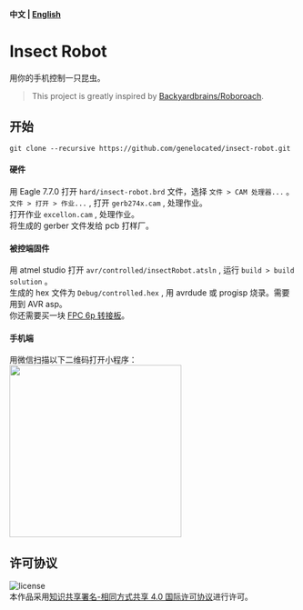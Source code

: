 __中文 | [English](./README.en.md)__
# Insect Robot
用你的手机控制一只昆虫。  
>This project is greatly inspired by [Backyardbrains/Roboroach](https://github.com/backyardbrains/roboroach).  

<!-- Insert images here -->

## 开始
```Shell
git clone --recursive https://github.com/genelocated/insect-robot.git
```
#### 硬件
用 Eagle 7.7.0 打开 `hard/insect-robot.brd` 文件，选择 `文件 > CAM 处理器...` 。  
`文件 > 打开 > 作业...` , 打开 `gerb274x.cam` , 处理作业。  
打开作业 `excellon.cam` , 处理作业。  
将生成的 gerber 文件发给 pcb 打样厂。

#### 被控端固件
用 atmel studio 打开 `avr/controlled/insectRobot.atsln` , 运行 `build > build solution` 。  
生成的 hex 文件为 `Debug/controlled.hex` , 用 avrdude 或 progisp 烧录。需要用到 AVR asp。  
你还需要买一块 [FPC 6p 转接板](https://s.taobao.com/search?q=fpc+转接板+直插)。

#### 手机端
用微信扫描以下二维码打开小程序：  
<img id='qrcode' src='https://user-images.githubusercontent.com/31200881/40267482-84c31bc2-5b8f-11e8-92a8-6d1d5c3509b5.jpg'></img>
<style>#qrcode {width: 8cm; height: 8cm;}</style>

## 许可协议
![license](https://mirrors.creativecommons.org/presskit/buttons/88x31/svg/by-sa.svg)  
本作品采用[知识共享署名-相同方式共享 4.0 国际许可协议](https://creativecommons.org/licenses/by-sa/4.0/deed.zh)进行许可。

